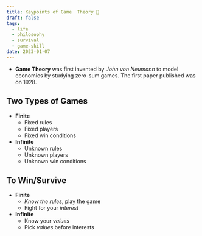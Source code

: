 ```yaml
---
title: Keypoints of Game  Theory 👑
draft: false
tags:
  - life
  - philosophy
  - survival
  - game-skill
date: 2023-01-07
---
```

- **Game Theory** was first invented by *John von Neumann* to model economics by studying zero-sum games. The first paper published was on 1928.

##  Two Types of Games

- **Finite**
	- Fixed rules
	- Fixed players
	- Fixed win conditions
- **Infinite**
	- Unknown rules
	- Unknown players
	- Unknown win conditions

## To Win/Survive
 
- **Finite**
	- *Know the rules*, play the game
	- Fight for your *interest*
- **Infinite**
	- Know your *values*
	- Pick *values* before interests